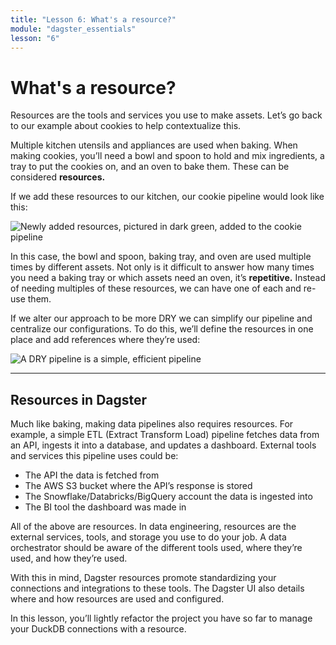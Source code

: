 ```yaml
---
title: "Lesson 6: What's a resource?"
module: "dagster_essentials"
lesson: "6"
---
```


# What's a resource?

Resources are the tools and services you use to make assets. Let’s go back to our example about cookies to help contextualize this.

Multiple kitchen utensils and appliances are used when baking. When making cookies, you’ll need a bowl and spoon to hold and mix ingredients, a tray to put the cookies on, and an oven to bake them. These can be considered **resources.**

If we add these resources to our kitchen, our cookie pipeline would look like this:

![Newly added resources, pictured in dark green, added to the cookie pipeline](/images/dagster-essentials/lesson-6/resources-not-dry.png)

In this case, the bowl and spoon, baking tray, and oven are used multiple times by different assets. Not only is it difficult to answer how many times you need a baking tray or which assets need an oven, it’s **repetitive.** Instead of needing multiples of these resources, we can have one of each and re-use them.

If we alter our approach to be more DRY we can simplify our pipeline and centralize our configurations. To do this, we’ll define the resources in one place and add references where they’re used:

![A DRY pipeline is a simple, efficient pipeline](/images/dagster-essentials/lesson-6/cookie-resources-dry.png)

---

## Resources in Dagster

Much like baking, making data pipelines also requires resources. For example, a simple ETL (Extract Transform Load) pipeline fetches data from an API, ingests it into a database, and updates a dashboard. External tools and services this pipeline uses could be:

- The API the data is fetched from
- The AWS S3 bucket where the API’s response is stored
- The Snowflake/Databricks/BigQuery account the data is ingested into
- The BI tool the dashboard was made in

All of the above are resources. In data engineering, resources are the external services, tools, and storage you use to do your job. A data orchestrator should be aware of the different tools used, where they’re used, and how they’re used.

With this in mind, Dagster resources promote standardizing your connections and integrations to these tools. The Dagster UI also details where and how resources are used and configured.

In this lesson, you’ll lightly refactor the project you have so far to manage your DuckDB connections with a resource.